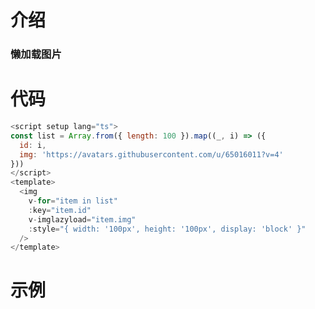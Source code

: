 # 介绍

### 懒加载图片

# 代码

```js
<script setup lang="ts">
const list = Array.from({ length: 100 }).map((_, i) => ({
  id: i,
  img: 'https://avatars.githubusercontent.com/u/65016011?v=4'
}))
</script>
<template>
  <img
    v-for="item in list"
    :key="item.id"
    v-imglazyload="item.img"
    :style="{ width: '100px', height: '100px', display: 'block' }"
  />
</template>
```

# 示例

<script setup>
const list = Array.from({ length: 100 }).map((_, i) => ({
  id: i,
  img: 'https://avatars.githubusercontent.com/u/65016011?v=4'
}))
</script>

<img
  v-for="item in list"
  :key="item.id"
  v-imglazyload="item.img"
  :style="{ width: '100px', height: '100px', display: 'block' }"
/>
